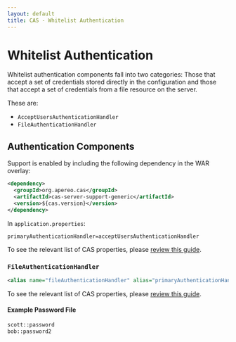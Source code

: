 ```yaml
---
layout: default
title: CAS - Whitelist Authentication
---
```



# Whitelist Authentication
Whitelist authentication components fall into two categories: Those that accept a set of credentials stored directly in the configuration and those that accept a set of credentials from a file resource on the server.

These are:
* `AcceptUsersAuthenticationHandler`
* `FileAuthenticationHandler`


## Authentication Components
Support is enabled by including the following dependency in the WAR overlay:

```xml
<dependency>
  <groupId>org.apereo.cas</groupId>
  <artifactId>cas-server-support-generic</artifactId>
  <version>${cas.version}</version>
</dependency>
```

In `application.properties`:

```properties
primaryAuthenticationHandler=acceptUsersAuthenticationHandler
```

To see the relevant list of CAS properties, please [review this guide](Configuration-Properties.html).


### `FileAuthenticationHandler`

```xml
<alias name="fileAuthenticationHandler" alias="primaryAuthenticationHandler" />
```

To see the relevant list of CAS properties, please [review this guide](Configuration-Properties.html).


#### Example Password File

```bash
scott::password
bob::password2
```
